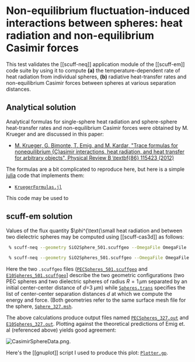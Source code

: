 # Non-equilibrium fluctuation-induced interactions between spheres: heat radiation and non-equilibrium Casimir forces

This test validates the [[scuff-neq]] application module
of the [[scuff-em]] code suite by using it to compute
**(a)** the temperature-dependent rate of heat radiation
from individual spheres,
**(b)** radiative heat-transfer rates and non-equilibrium
Casimir forces between spheres at various separation 
distances.

## Analytical solution

Analytical formulas for single-sphere heat radiation
and sphere-sphere heat-transfer rates and non-equilibrium 
Casimir forces were obtained by M. Krueger and are
discussed in this paper:

* [M. Krueger, G. Bimonte, T. Emig, and M. Kardar, "Trace formulas for nonequilibrium {C}asimir interactions, heat radiation, and heat transfer for arbitrary objects", Physical Review B \textbf{86} 115423 (2012)]({http://link.aps.org/doi/10.1103/PhysRevB.86.115423)

The formulas are a bit complicated to reproduce here, but here
is a simple [<span class="SC">julia</span>](http://julialang.org)
code that implements them:

* [`KruegerFormulas.jl`](KruegerFormulas.jl)

This code may be used to

## <span class="SC">scuff-em</span> solution

Values of the flux quantity $\phi^{\text{\small 
heat radiation
and between two dielectric spheres may be computed
using [[scuff-cas3d]] as follows:

````bash
 % scuff-neq --geometry SiO2Sphere_501.scuffgeo --OmegaFile OmegaFile
````

````bash
 % scuff-neq --geometry SiO2Spheres_501.scuffgeo --OmegaFile OmegaFile
````

Here the two `.scuffgeo` files 
([`PECSpheres_501.scuffgeo`](PECSpheres_501.scuffgeo) and [`E10Spheres_501.scuffgeo`](E10Spheres_501.scuffgeo)]
describe the two geometric configurations
(two PEC spheres and two dielectric spheres of radius $R=1\, \mu$m 
separated by an initial center-center distance of $d$=3 $\mu$m) while
[`Spheres.trans`](Spheres.trans) specifies the list of center-center 
separation distances $d$ at which we compute the energy and force.
(Both geometries refer to the same surface mesh file for the 
sphere, [`Sphere_327.msh`](Sphere_327.msh).

The above calculations produce output files named 
[`PECSpheres_327.out`](PECSpheres_327.out) and 
[`E10Spheres_327.out`](E10Spheres_327.out). Plotting against
the theoretical predictions of Emig et. al (referenced above)
yields good agreement:

![CasimirSphereData.png](CasimirSphereData.png).

Here's the [[gnuplot]] script I used to produce this 
plot: [`Plotter.gp`](Plotter.gp).

[scuffEMGeometries]:                  ../../reference/Geometries.md
[scuffEMTransformations]:             ../../reference/Transformations.md
[scuffEMMaterials]:                   ../../reference/Materials.md
[scuffEMInstallation]:                ../../reference/Installation.md
[EmigPaper]:                          http://journals.aps.org/prl/abstract/10.1103/PhysRevLett.99.170403
